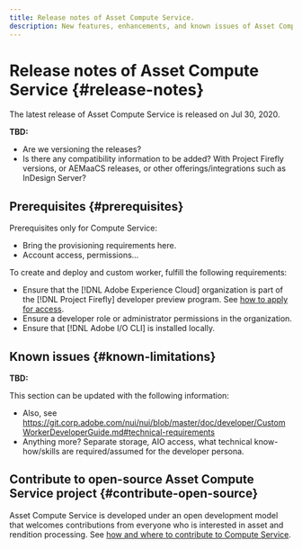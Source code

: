 ```yaml
---
title: Release notes of Asset Compute Service.
description: New features, enhancements, and known issues of Asset Compute Service.
---
```


# Release notes of Asset Compute Service {#release-notes}

The latest release of Asset Compute Service is released on Jul 30, 2020.

**TBD:**

* Are we versioning the releases?
* Is there any compatibility information to be added? With Project Firefly versions, or AEMaaCS releases, or other offerings/integrations such as InDesign Server?

## Prerequisites {#prerequisites}

Prerequisites only for Compute Service:

* Bring the provisioning requirements here.
* Account access, permissions...

To create and deploy and custom worker, fulfill the following requirements:

* Ensure that the [!DNL Adobe Experience Cloud] organization is part of the [!DNL Project Firefly] developer preview program. See [how to apply for access](https://github.com/AdobeDocs/project-firefly/blob/master/overview/getting_access.md).
* Ensure a developer role or administrator permissions in the organization.
* Ensure that [!DNL Adobe I/O CLI] is installed locally. <!-- TBD: Link to CLI GitHub for more info. -->

## Known issues {#known-limitations}

**TBD:**

This section can be updated with the following information:

* Also, see https://git.corp.adobe.com/nui/nui/blob/master/doc/developer/CustomWorkerDeveloperGuide.md#technical-requirements
* Anything more? Separate storage, AIO access, what technical know-how/skills are required/assumed for the developer persona.

## Contribute to open-source Asset Compute Service project {#contribute-open-source}

Asset Compute Service is developed under an open development model that welcomes contributions from everyone who is interested in asset and rendition processing. See [how and where to contribute to Compute Service](contribute-to-compute-service.md).
